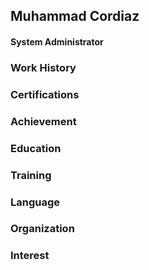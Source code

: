 ## Muhammad Cordiaz
#### System Administrator

### Work History
### Certifications
### Achievement
### Education
### Training
### Language
### Organization
### Interest




